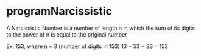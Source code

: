# programNarcissistic

A Narcissistic Number is a number of length n in which the sum of its 
  digits to the power of n is equal to the original number


Ex: 153, where n = 3 (number of digits in 153) 13 + 53 + 33 = 153
